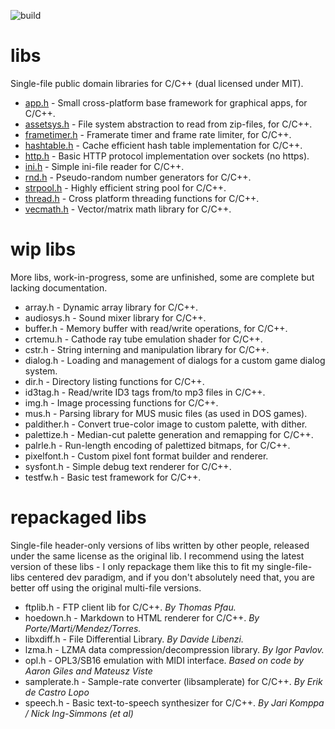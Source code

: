 ![build](https://github.com/mattiasgustavsson/libs/actions/workflows/main.yml/badge.svg)

# libs
Single-file public domain libraries for C/C++ (dual licensed under MIT).

* [app.h](docs/app.md) - Small cross-platform base framework for graphical apps, for C/C++.
* [assetsys.h](docs/assetsys.md) - File system abstraction to read from zip-files, for C/C++.
* [frametimer.h](docs/frametimer.md) - Framerate timer and frame rate limiter, for C/C++.
* [hashtable.h](docs/hashtable.md) - Cache efficient hash table implementation for C/C++.
* [http.h](docs/http.md) - Basic HTTP protocol implementation over sockets (no https).
* [ini.h](docs/ini.md) - Simple ini-file reader for C/C++.
* [rnd.h](docs/rnd.md) - Pseudo-random number generators for C/C++.
* [strpool.h](docs/strpool.md) - Highly efficient string pool for C/C++.
* [thread.h](docs/thread.md) - Cross platform threading functions for C/C++.
* [vecmath.h](docs/vecmath.md) - Vector/matrix math library for C/C++.


# wip libs
More libs, work-in-progress, some are unfinished, some are complete but lacking documentation.

* array.h - Dynamic array library for C/C++.
* audiosys.h - Sound mixer library for C/C++.
* buffer.h - Memory buffer with read/write operations, for C/C++.
* crtemu.h - Cathode ray tube emulation shader for C/C++.
* cstr.h - String interning and manipulation library for C/C++.
* dialog.h - Loading and management of dialogs for a custom game dialog system.
* dir.h - Directory listing functions for C/C++.
* id3tag.h - Read/write ID3 tags from/to mp3 files in C/C++.
* img.h - Image processing functions for C/C++.
* mus.h - Parsing library for MUS music files (as used in DOS games).
* paldither.h - Convert true-color image to custom palette, with dither.
* palettize.h - Median-cut palette generation and remapping for C/C++.
* palrle.h - Run-length encoding of palettized bitmaps, for C/C++.
* pixelfont.h - Custom pixel font format builder and renderer.
* sysfont.h - Simple debug text renderer for C/C++.
* testfw.h - Basic test framework for C/C++.


# repackaged libs
Single-file header-only versions of libs written by other people, released under the same license as the original lib.
I recommend using the latest version of these libs - I only repackage them like this to fit my single-file-libs centered
dev paradigm, and if you don't absolutely need that, you are better off using the original multi-file versions.

* ftplib.h - FTP client lib for C/C++. *By Thomas Pfau.*
* hoedown.h - Markdown to HTML renderer for C/C++. *By Porte/Marti/Mendez/Torres.*
* libxdiff.h - File Differential Library. *By Davide Libenzi.*
* lzma.h - LZMA data compression/decompression library. *By Igor Pavlov.*
* opl.h - OPL3/SB16 emulation with MIDI interface. *Based on code by Aaron Giles and Mateusz Viste* 
* samplerate.h - Sample-rate converter (libsamplerate) for C/C++. *By Erik de Castro Lopo*
* speech.h - Basic text-to-speech synthesizer for C/C++. *By Jari Komppa / Nick Ing-Simmons (et al)*
